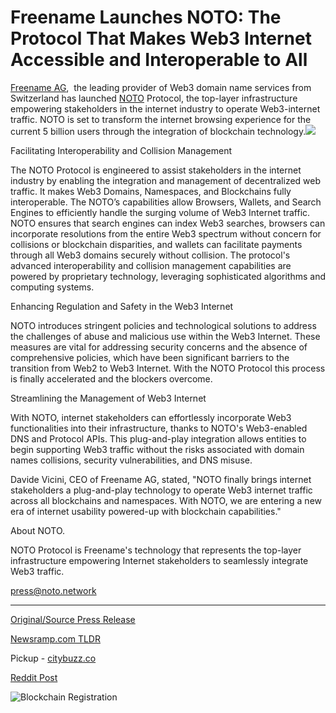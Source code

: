 # Freename Launches NOTO: The Protocol That Makes Web3 Internet Accessible and Interoperable to All

[Freename AG](https://freename.io/),  the leading provider of Web3 domain name services from Switzerland has launched [NOTO](https://noto.network/) Protocol, the top-layer infrastructure empowering stakeholders in the internet industry to operate Web3-internet traffic. NOTO is set to transform the internet browsing experience for the current 5 billion users through the integration of blockchain technology.![](https://api.blockchainwire.io/uploads/Etkaan/editor_image/8870eab5-7fff-4ae8-87f8-4e65f13ce7fb.png)

Facilitating Interoperability and Collision Management

The NOTO Protocol is engineered to assist stakeholders in the internet industry by enabling the integration and management of decentralized web traffic. It makes Web3 Domains, Namespaces, and Blockchains fully interoperable. The NOTO’s capabilities allow Browsers, Wallets, and Search Engines to efficiently handle the surging volume of Web3 Internet traffic. NOTO ensures that search engines can index Web3 searches, browsers can incorporate resolutions from the entire Web3 spectrum without concern for collisions or blockchain disparities, and wallets can facilitate payments through all Web3 domains securely without collision. The protocol's advanced interoperability and collision management capabilities are powered by proprietary technology, leveraging sophisticated algorithms and computing systems.

Enhancing Regulation and Safety in the Web3 Internet

NOTO introduces stringent policies and technological solutions to address the challenges of abuse and malicious use within the Web3 Internet. These measures are vital for addressing security concerns and the absence of comprehensive policies, which have been significant barriers to the transition from Web2 to Web3 Internet. With the NOTO Protocol this process is finally accelerated and the blockers overcome.

Streamlining the Management of Web3 Internet

With NOTO, internet stakeholders can effortlessly incorporate Web3 functionalities into their infrastructure, thanks to NOTO's Web3-enabled DNS and Protocol APIs. This plug-and-play integration allows entities to begin supporting Web3 traffic without the risks associated with domain names collisions, security vulnerabilities, and DNS misuse.

Davide Vicini, CEO of Freename AG, stated, "NOTO finally brings internet stakeholders a plug-and-play technology to operate Web3 internet traffic across all blockchains and namespaces. With NOTO, we are entering a new era of internet usability powered-up with blockchain capabilities."

About NOTO.

NOTO Protocol is Freename's technology that represents the top-layer infrastructure empowering Internet stakeholders to seamlessly integrate Web3 traffic.

press@noto.network 

---

[Original/Source Press Release](https://blockchainwire.io/press-release/freename-launches-noto-the-protocol-that-makes-web3-internet-accessible-and-interoperable-to-all-)
                    

[Newsramp.com TLDR](https://newsramp.com/curated-news/freename-ag-launches-noto-protocol-to-transform-web3-internet-traffic/e2bbadb7e2f793888960225199e9fc07) 


Pickup - [citybuzz.co](https://citybuzz.co/2024/02/26/freename-unveils-noto-the-protocol-enabling-web3-internet-accessibility-and-interoperability)
 



[Reddit Post](https://www.reddit.com/r/technology_press/comments/1b6rrqh/freename_ag_launches_noto_protocol_to_transform/) 



![Blockchain Registration](https://cdn.newsramp.app/blockchainwire/qrcode/242/26/zealobUs.webp)